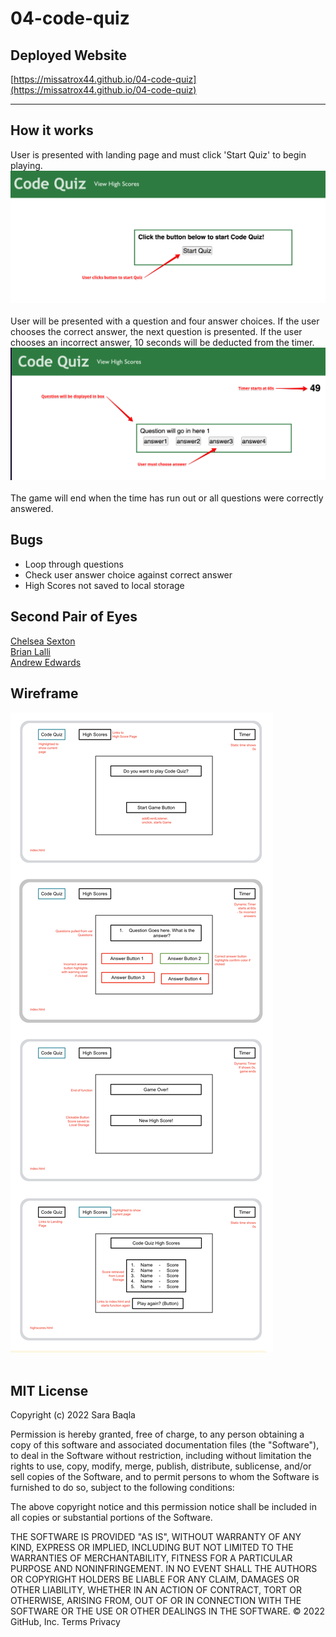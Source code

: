 # 04-code-quiz 

## Deployed Website

[https://missatrox44.github.io/04-code-quiz](https://missatrox44.github.io/04-code-quiz)

---
## How it works
User is presented with landing page and must click 'Start Quiz' to begin playing.
![Step-1 Screenshot](./assets/images/quiz-step-1.png)<br><br>
User will be presented with a question and four answer choices. If the user chooses the correct answer, the next question is presented. If the user chooses an incorrect answer, 10 seconds will be deducted from the timer. 
![Step-2 Screenshot](./assets/images/quiz-step-2.png)<br><br>
The game will end when the time has run out or all questions were correctly answered.

## Bugs
* Loop through questions
* Check user answer choice against correct answer
* High Scores not saved to local storage

## Second Pair of Eyes
[Chelsea Sexton](https://github.com/chelsea314)<br>
[Brian Lalli](https://github.com/BrianLalli)<br>
[Andrew Edwards](https://github.com/Andrew87E) <br>

## Wireframe
![Wireframe](./assets/images/wireframe.png)<br><br>

## MIT License

Copyright (c) 2022 Sara Baqla

Permission is hereby granted, free of charge, to any person obtaining a copy
of this software and associated documentation files (the "Software"), to deal
in the Software without restriction, including without limitation the rights
to use, copy, modify, merge, publish, distribute, sublicense, and/or sell
copies of the Software, and to permit persons to whom the Software is
furnished to do so, subject to the following conditions:

The above copyright notice and this permission notice shall be included in all
copies or substantial portions of the Software.

THE SOFTWARE IS PROVIDED "AS IS", WITHOUT WARRANTY OF ANY KIND, EXPRESS OR
IMPLIED, INCLUDING BUT NOT LIMITED TO THE WARRANTIES OF MERCHANTABILITY,
FITNESS FOR A PARTICULAR PURPOSE AND NONINFRINGEMENT. IN NO EVENT SHALL THE
AUTHORS OR COPYRIGHT HOLDERS BE LIABLE FOR ANY CLAIM, DAMAGES OR OTHER
LIABILITY, WHETHER IN AN ACTION OF CONTRACT, TORT OR OTHERWISE, ARISING FROM,
OUT OF OR IN CONNECTION WITH THE SOFTWARE OR THE USE OR OTHER DEALINGS IN THE
SOFTWARE.
© 2022 GitHub, Inc.
Terms
Privacy
